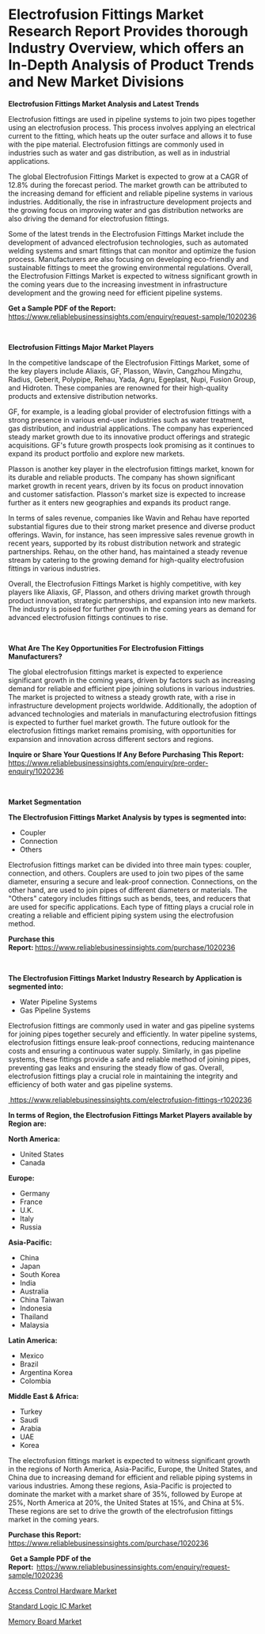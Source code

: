 <p><h1>Electrofusion Fittings Market Research Report Provides thorough Industry Overview, which offers an In-Depth Analysis of Product Trends and New Market Divisions</h1></p><p><strong>Electrofusion Fittings Market Analysis and Latest Trends</strong></p>
<p><p>Electrofusion fittings are used in pipeline systems to join two pipes together using an electrofusion process. This process involves applying an electrical current to the fitting, which heats up the outer surface and allows it to fuse with the pipe material. Electrofusion fittings are commonly used in industries such as water and gas distribution, as well as in industrial applications.</p><p>The global Electrofusion Fittings Market is expected to grow at a CAGR of 12.8% during the forecast period. The market growth can be attributed to the increasing demand for efficient and reliable pipeline systems in various industries. Additionally, the rise in infrastructure development projects and the growing focus on improving water and gas distribution networks are also driving the demand for electrofusion fittings.</p><p>Some of the latest trends in the Electrofusion Fittings Market include the development of advanced electrofusion technologies, such as automated welding systems and smart fittings that can monitor and optimize the fusion process. Manufacturers are also focusing on developing eco-friendly and sustainable fittings to meet the growing environmental regulations. Overall, the Electrofusion Fittings Market is expected to witness significant growth in the coming years due to the increasing investment in infrastructure development and the growing need for efficient pipeline systems.</p></p>
<p><strong>Get a Sample PDF of the Report:&nbsp;</strong> <a href="https://www.reliablebusinessinsights.com/enquiry/request-sample/1020236">https://www.reliablebusinessinsights.com/enquiry/request-sample/1020236</a></p>
<p>&nbsp;</p>
<p><strong>Electrofusion Fittings Major Market Players</strong></p>
<p><p>In the competitive landscape of the Electrofusion Fittings Market, some of the key players include Aliaxis, GF, Plasson, Wavin, Cangzhou Mingzhu, Radius, Geberit, Polypipe, Rehau, Yada, Agru, Egeplast, Nupi, Fusion Group, and Hidroten. These companies are renowned for their high-quality products and extensive distribution networks.</p><p>GF, for example, is a leading global provider of electrofusion fittings with a strong presence in various end-user industries such as water treatment, gas distribution, and industrial applications. The company has experienced steady market growth due to its innovative product offerings and strategic acquisitions. GF's future growth prospects look promising as it continues to expand its product portfolio and explore new markets.</p><p>Plasson is another key player in the electrofusion fittings market, known for its durable and reliable products. The company has shown significant market growth in recent years, driven by its focus on product innovation and customer satisfaction. Plasson's market size is expected to increase further as it enters new geographies and expands its product range.</p><p>In terms of sales revenue, companies like Wavin and Rehau have reported substantial figures due to their strong market presence and diverse product offerings. Wavin, for instance, has seen impressive sales revenue growth in recent years, supported by its robust distribution network and strategic partnerships. Rehau, on the other hand, has maintained a steady revenue stream by catering to the growing demand for high-quality electrofusion fittings in various industries.</p><p>Overall, the Electrofusion Fittings Market is highly competitive, with key players like Aliaxis, GF, Plasson, and others driving market growth through product innovation, strategic partnerships, and expansion into new markets. The industry is poised for further growth in the coming years as demand for advanced electrofusion fittings continues to rise.</p></p>
<p>&nbsp;</p>
<p><strong>What Are The Key Opportunities For Electrofusion Fittings Manufacturers?</strong></p>
<p><p>The global electrofusion fittings market is expected to experience significant growth in the coming years, driven by factors such as increasing demand for reliable and efficient pipe joining solutions in various industries. The market is projected to witness a steady growth rate, with a rise in infrastructure development projects worldwide. Additionally, the adoption of advanced technologies and materials in manufacturing electrofusion fittings is expected to further fuel market growth. The future outlook for the electrofusion fittings market remains promising, with opportunities for expansion and innovation across different sectors and regions.</p></p>
<p><strong>Inquire or Share Your Questions If Any Before Purchasing This Report:</strong> <a href="https://www.reliablebusinessinsights.com/enquiry/pre-order-enquiry/1020236">https://www.reliablebusinessinsights.com/enquiry/pre-order-enquiry/1020236</a></p>
<p>&nbsp;</p>
<p><strong>Market Segmentation</strong></p>
<p><strong>The Electrofusion Fittings Market Analysis by types is segmented into:</strong></p>
<p><ul><li>Coupler</li><li>Connection</li><li>Others</li></ul></p>
<p><p>Electrofusion fittings market can be divided into three main types: coupler, connection, and others. Couplers are used to join two pipes of the same diameter, ensuring a secure and leak-proof connection. Connections, on the other hand, are used to join pipes of different diameters or materials. The "Others" category includes fittings such as bends, tees, and reducers that are used for specific applications. Each type of fitting plays a crucial role in creating a reliable and efficient piping system using the electrofusion method.</p></p>
<p><strong>Purchase this Report:&nbsp;</strong><a href="https://www.reliablebusinessinsights.com/purchase/1020236">https://www.reliablebusinessinsights.com/purchase/1020236</a></p>
<p>&nbsp;</p>
<p><strong>The Electrofusion Fittings Market Industry Research by Application is segmented into:</strong></p>
<p><ul><li>Water Pipeline Systems</li><li>Gas Pipeline Systems</li></ul></p>
<p><p>Electrofusion fittings are commonly used in water and gas pipeline systems for joining pipes together securely and efficiently. In water pipeline systems, electrofusion fittings ensure leak-proof connections, reducing maintenance costs and ensuring a continuous water supply. Similarly, in gas pipeline systems, these fittings provide a safe and reliable method of joining pipes, preventing gas leaks and ensuring the steady flow of gas. Overall, electrofusion fittings play a crucial role in maintaining the integrity and efficiency of both water and gas pipeline systems.</p></p>
<p><a href="https://www.reliablebusinessinsights.com/electrofusion-fittings-r1020236">&nbsp;https://www.reliablebusinessinsights.com/electrofusion-fittings-r1020236</a></p>
<p><strong>In terms of Region, the Electrofusion Fittings Market Players available by Region are:</strong></p>
<p>
    <p> <strong> North America: </strong>
        <ul>
            <li>United States</li>
            <li>Canada</li>
        </ul>
        </p> 
    <p> <strong> Europe: </strong>
        <ul>
            <li>Germany</li>
            <li>France</li>
            <li>U.K.</li>
            <li>Italy</li>
            <li>Russia</li>
        </ul>
        </p> 
    <p> <strong> Asia-Pacific: </strong>
        <ul>
            <li>China</li>
            <li>Japan</li>
            <li>South Korea</li>
            <li>India</li>
            <li>Australia</li>
            <li>China Taiwan</li>
            <li>Indonesia</li>
            <li>Thailand</li>
            <li>Malaysia</li>
        </ul>
        </p> 
    <p> <strong> Latin America: </strong>
        <ul>
            <li>Mexico</li>
            <li>Brazil</li>
            <li>Argentina Korea</li>
            <li>Colombia</li>
        </ul>
        </p> 
    <p> <strong> Middle East & Africa: </strong>
        <ul>
            <li>Turkey</li>
            <li>Saudi</li>
            <li>Arabia</li>
            <li>UAE</li>
            <li>Korea</li>
        </ul>
    </p>
    </p>
<p><p>The electrofusion fittings market is expected to witness significant growth in the regions of North America, Asia-Pacific, Europe, the United States, and China due to increasing demand for efficient and reliable piping systems in various industries. Among these regions, Asia-Pacific is projected to dominate the market with a market share of 35%, followed by Europe at 25%, North America at 20%, the United States at 15%, and China at 5%. These regions are set to drive the growth of the electrofusion fittings market in the coming years.</p></p>
<p><strong>Purchase this Report: </strong><a href="https://www.reliablebusinessinsights.com/purchase/1020236">https://www.reliablebusinessinsights.com/purchase/1020236</a></p>
<p>&nbsp;<strong>Get a Sample PDF of the Report:&nbsp;&nbsp;</strong><a href="https://www.reliablebusinessinsights.com/enquiry/request-sample/1020236">https://www.reliablebusinessinsights.com/enquiry/request-sample/1020236</a></p>
<p><strong></strong></p>
<p><p><a href="https://github.com/janetchuadff364/Market-Research-Report-List-1/blob/main/access-control-hardware-market.md">Access Control Hardware Market</a></p><p><a href="https://github.com/btwcqfvq34/Market-Research-Report-List-1/blob/main/standard-logic-ic-market.md">Standard Logic IC Market</a></p><p><a href="https://github.com/anggakarna133/Market-Research-Report-List-1/blob/main/memory-board-market.md">Memory Board Market</a></p></p>